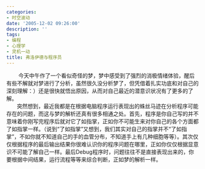 ```yaml
---
categories:
- 时空波动
date: '2005-12-02 09:26:00'
description: ''
tags:
- 编程
- 心理学
- 灵机一动
title: 弗洛伊德与程序员
---
```

        今天中午作了一个看似奇怪的梦，梦中感受到了强烈的消极情绪体验，醒后有些不解就对梦进行了分析，虽然很久没分析梦了，但凭借着扎实功底和对自己的深刻理解：）还是很快就悟出原因，从而对自己最近的潜意识状况有了更多的了解。  
       突然想到，最近我都是在根据电脑程序运行表现出的蛛丝马迹在分析程序可能存在的问题，而这与梦的解析还真有很多相通之处。首先，程序是你自己写的并不意味着你刚写完程序后就对它了如指掌，正如你不可能生来对你自己的各个方面都了如指掌一样。（说到“了如指掌”又想到，我们其实对自己的指掌并不“了如指掌”，不如你就不知道自己的手的血管分布，不知道手上有几种细胞等等）。其次仅仅根据程序的最后输出结果你很难认识你的程序问题在哪里，正如你仅仅根据显意识不可能了解自己一样。最后Debug程序时，问题往往不是直接表现出来的，你要根据中间结果，运行流程等等来综合判断，正如梦的解析一样。  

